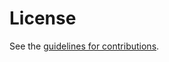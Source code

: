 # License

See the
[guidelines for contributions](https://github.com/limei2011/ndt-data-generation-optimization/blob/main/CONTRIBUTING.md).
